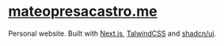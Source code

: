 # [mateopresacastro.me](https://www.mateopresacastro.me)

Personal website.
Built with [Next.js](https://nextjs.org/), [TalwindCSS](https://tailwindcss.com/) and [shadcn/ui](https://ui.shadcn.com/).
